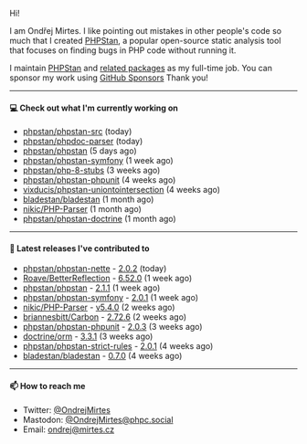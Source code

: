 Hi!

I am Ondřej Mirtes. I like pointing out mistakes in other people's code so much that I created [PHPStan](https://phpstan.org/), a popular open-source static analysis tool that focuses on finding bugs in PHP code without running it.

I maintain [PHPStan](https://github.com/phpstan/phpstan) and [related packages](https://github.com/phpstan/) as my full-time job. You can sponsor my work using [GitHub Sponsors](https://github.com/sponsors/ondrejmirtes) Thank you!

---

#### 💻 Check out what I'm currently working on

- [phpstan/phpstan-src](https://github.com/phpstan/phpstan-src) (today)
- [phpstan/phpdoc-parser](https://github.com/phpstan/phpdoc-parser) (today)
- [phpstan/phpstan](https://github.com/phpstan/phpstan) (5 days ago)
- [phpstan/phpstan-symfony](https://github.com/phpstan/phpstan-symfony) (1 week ago)
- [phpstan/php-8-stubs](https://github.com/phpstan/php-8-stubs) (3 weeks ago)
- [phpstan/phpstan-phpunit](https://github.com/phpstan/phpstan-phpunit) (4 weeks ago)
- [vixducis/phpstan-uniontointersection](https://github.com/vixducis/phpstan-uniontointersection) (4 weeks ago)
- [bladestan/bladestan](https://github.com/bladestan/bladestan) (1 month ago)
- [nikic/PHP-Parser](https://github.com/nikic/PHP-Parser) (1 month ago)
- [phpstan/phpstan-doctrine](https://github.com/phpstan/phpstan-doctrine) (1 month ago)

---

#### 🔭 Latest releases I've contributed to

- [phpstan/phpstan-nette](https://github.com/phpstan/phpstan-nette) - [2.0.2](https://github.com/phpstan/phpstan-nette/releases/tag/2.0.2) (today)
- [Roave/BetterReflection](https://github.com/Roave/BetterReflection) - [6.52.0](https://github.com/Roave/BetterReflection/releases/tag/6.52.0) (1 week ago)
- [phpstan/phpstan](https://github.com/phpstan/phpstan) - [2.1.1](https://github.com/phpstan/phpstan/releases/tag/2.1.1) (1 week ago)
- [phpstan/phpstan-symfony](https://github.com/phpstan/phpstan-symfony) - [2.0.1](https://github.com/phpstan/phpstan-symfony/releases/tag/2.0.1) (1 week ago)
- [nikic/PHP-Parser](https://github.com/nikic/PHP-Parser) - [v5.4.0](https://github.com/nikic/PHP-Parser/releases/tag/v5.4.0) (2 weeks ago)
- [briannesbitt/Carbon](https://github.com/briannesbitt/Carbon) - [2.72.6](https://github.com/briannesbitt/Carbon/releases/tag/2.72.6) (2 weeks ago)
- [phpstan/phpstan-phpunit](https://github.com/phpstan/phpstan-phpunit) - [2.0.3](https://github.com/phpstan/phpstan-phpunit/releases/tag/2.0.3) (3 weeks ago)
- [doctrine/orm](https://github.com/doctrine/orm) - [3.3.1](https://github.com/doctrine/orm/releases/tag/3.3.1) (3 weeks ago)
- [phpstan/phpstan-strict-rules](https://github.com/phpstan/phpstan-strict-rules) - [2.0.1](https://github.com/phpstan/phpstan-strict-rules/releases/tag/2.0.1) (4 weeks ago)
- [bladestan/bladestan](https://github.com/bladestan/bladestan) - [0.7.0](https://github.com/bladestan/bladestan/releases/tag/0.7.0) (4 weeks ago)

---

#### 📫 How to reach me

- Twitter: [@OndrejMirtes](https://twitter.com/ondrejmirtes)
- Mastodon: [@OndrejMirtes@phpc.social](https://phpc.social/@OndrejMirtes)
- Email: [ondrej@mirtes.cz](mailto:ondrej@mirtes.cz)
